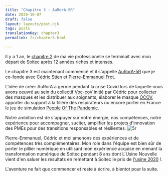 ```yaml
---
title: "Chapitre 3 : AuRorA-5R"
date: 2020-10-07
draft: false
layout: layouts/post.njk
tags: posts
translationKey: chapter3
permalink: fr/chapter3.html

---
```

Il y a 1 an, le [chapitre 2](/fr/chapter2.html) de ma vie professionelle se terminait avec mon départ de Soitec après 12 années riches et intenses.

Le chapitre 3 est maintenant commencé et il s'appelle [AuRorA-5R](https://aurora-5r.fr/) que je co-fonde avec [Cédric Stien](https://www.linkedin.com/in/cedric-stien-b1141aa/) et [Pierre-Emmanuel Frot](https://www.linkedin.com/in/pem-frot-1304g73/).


L'idée de créer AuRorA a germé pendant la crise Covid lors de laquelle nous avons oeuvré au sein du collectif   [Voc-coV](http://voc-cov.org) initié par Cédric pour collecter des masques et les distribuer aux soignants, élaborer le masque [OCOV](http://www.ouvry.com/ocov/), apporter du support à la filière des respirateurs ou encore porter en France le jeu de simulation  [People Of The Pandemic](https://peopleofthepandemicgame.com/).

Notre ambition est de s'appuyer sur notre énergie, nos compétences, notre expérience pour accompagner, suciter, amplifier les projets d'innovation des PMEs pour des transitions responsables et résilientes.
<img src="/images/5r.svg"
     alt="5r"
      />

Pierre-Emmanuel, Cédric et moi amenons des expériences et de compétences très complémentaires.
Mon role dans l'équipe est bien sûr de porter le pillier numérique en utilisant mon expérience acquise en menant la transformation numérique de Soitec pendant 8 ans dont L'Usine Nouvelle vient d'en saluer les résultats en remettant à Soitec le prix de [l'usine 2020](https://www.usinenouvelle.com/article/usine-de-l-annee-2020-soitec-modele-pour-l-industrie-des-puces.N1009804) !.

L'aventure ne fait que commencer et reste à écrire, à bientot pour la suite.






